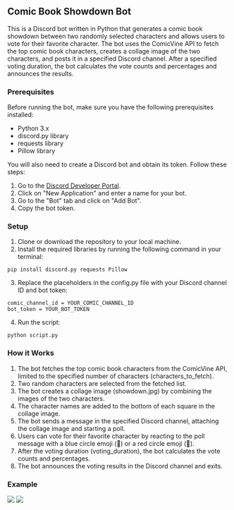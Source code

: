 ## Comic Book Showdown Bot
This is a Discord bot written in Python that generates a comic book showdown between two randomly selected characters and allows users to vote for their favorite character. The bot uses the ComicVine API to fetch the top comic book characters, creates a collage image of the two characters, and posts it in a specified Discord channel. After a specified voting duration, the bot calculates the vote counts and percentages and announces the results.

### Prerequisites
Before running the bot, make sure you have the following prerequisites installed:
- Python 3.x
- discord.py library
- requests library
- Pillow library

You will also need to create a Discord bot and obtain its token. Follow these steps:
1. Go to the [Discord Developer Portal](https://discord.com/developers/applications).
2. Click on "New Application" and enter a name for your bot.
3. Go to the "Bot" tab and click on "Add Bot".
4. Copy the bot token.

### Setup
1. Clone or download the repository to your local machine.
2. Install the required libraries by running the following command in your terminal:

```
pip install discord.py requests Pillow
```
3. Replace the placeholders in the config.py file with your Discord channel ID and bot token:
```
comic_channel_id = YOUR_COMIC_CHANNEL_ID
bot_token = YOUR_BOT_TOKEN
```
4. Run the script: 
```
python script.py
```

### How it Works
1. The bot fetches the top comic book characters from the ComicVine API, limited to the specified number of characters (characters_to_fetch).
2. Two random characters are selected from the fetched list.
3. The bot creates a collage image (showdown.jpg) by combining the images of the two characters.
4. The character names are added to the bottom of each square in the collage image.
5. The bot sends a message in the specified Discord channel, attaching the collage image and starting a poll.
6. Users can vote for their favorite character by reacting to the poll message with a blue circle emoji (🔵) or a red circle emoji (🔴).
7. After the voting duration (voting_duration), the bot calculates the vote counts and percentages.
8. The bot announces the voting results in the Discord channel and exits.

### Example
![](https://i.imgur.com/SV3jV4M.png)
![](https://i.imgur.com/mrRrNa9.png)